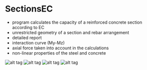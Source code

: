 # SectionsEC
- program calculates the capacity of a reinforced concrete section according to EC
- unrestricted geometry of a section and rebar arrangement
- detailed report
- interaction curve (My-Mz)
- axial force taken into account in the calculations
- non-linear properties of the steel and concrete

![alt tag](https://cloud.githubusercontent.com/assets/16364170/15120279/44ebb052-1615-11e6-8752-5f7159638f98.PNG)
![alt tag](https://cloud.githubusercontent.com/assets/16364170/15120280/450bd256-1615-11e6-88c1-f4866a7536b6.PNG)
![alt tag](https://cloud.githubusercontent.com/assets/16364170/15120282/452824d8-1615-11e6-9d4f-a79e38547552.PNG)
![alt tag](https://cloud.githubusercontent.com/assets/16364170/15120281/4527ecd4-1615-11e6-976d-452a070166b8.PNG)
